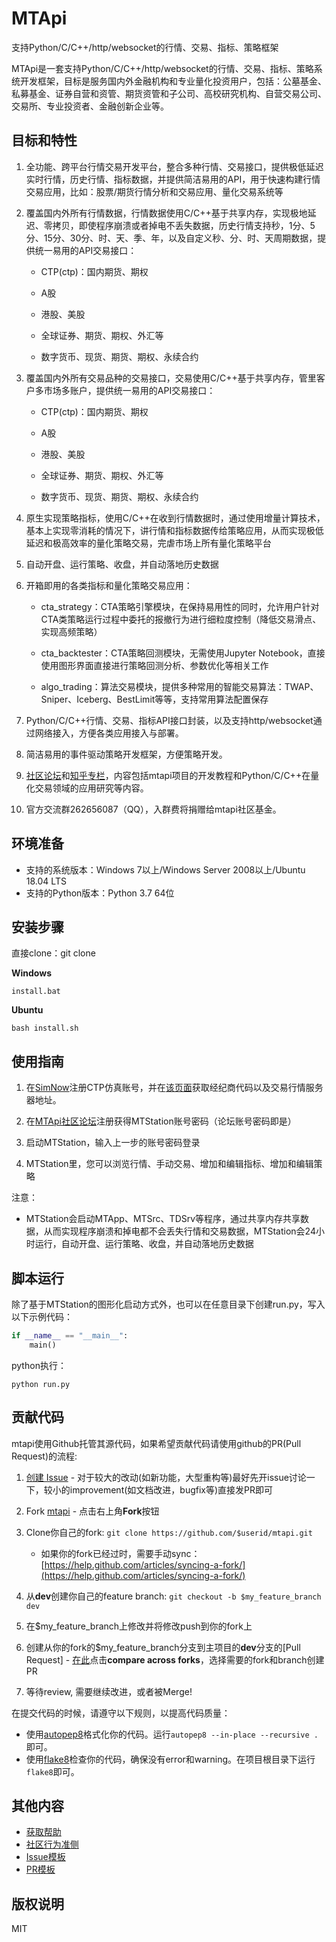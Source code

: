 # MTApi
支持Python/C/C++/http/websocket的行情、交易、指标、策略框架

MTApi是一套支持Python/C/C++/http/websocket的行情、交易、指标、策略系统开发框架，目标是服务国内外金融机构和专业量化投资用户，包括：公墓基金、私募基金、证券自营和资管、期货资管和子公司、高校研究机构、自营交易公司、交易所、专业投资者、金融创新企业等。

## 目标和特性

1. 全功能、跨平台行情交易开发平台，整合多种行情、交易接口，提供极低延迟实时行情，历史行情、指标数据，并提供简洁易用的API，用于快速构建行情交易应用，比如：股票/期货行情分析和交易应用、量化交易系统等

2. 覆盖国内外所有行情数据，行情数据使用C/C++基于共享内存，实现极地延迟、零拷贝，即使程序崩溃或者掉电不丢失数据，历史行情支持秒，1分、5分、15分、30分、时、天、季、年，以及自定义秒、分、时、天周期数据，提供统一易用的API交易接口：

    * CTP(ctp)：国内期货、期权

    * A股

    * 港股、美股

    * 全球证券、期货、期权、外汇等

    * 数字货币、现货、期货、期权、永续合约

3. 覆盖国内外所有交易品种的交易接口，交易使用C/C++基于共享内存，管里客户多市场多账户，提供统一易用的API交易接口：

    * CTP(ctp)：国内期货、期权

    * A股

    * 港股、美股

    * 全球证券、期货、期权、外汇等

    * 数字货币、现货、期货、期权、永续合约
    
4. 原生实现策略指标，使用C/C++在收到行情数据时，通过使用增量计算技术，基本上实现零消耗的情况下，讲行情和指标数据传给策略应用，从而实现极低延迟和极高效率的量化策略交易，完虐市场上所有量化策略平台

5. 自动开盘、运行策略、收盘，并自动落地历史数据

6. 开箱即用的各类指标和量化策略交易应用：
    
    * cta_strategy：CTA策略引擎模块，在保持易用性的同时，允许用户针对CTA类策略运行过程中委托的报撤行为进行细粒度控制（降低交易滑点、实现高频策略）

    * cta_backtester：CTA策略回测模块，无需使用Jupyter Notebook，直接使用图形界面直接进行策略回测分析、参数优化等相关工作

    * algo_trading：算法交易模块，提供多种常用的智能交易算法：TWAP、Sniper、Iceberg、BestLimit等等，支持常用算法配置保存

7. Python/C/C++行情、交易、指标API接口封装，以及支持http/websocket通过网络接入，方便各类应用接入与部署。

8. 简洁易用的事件驱动策略开发框架，方便策略开发。

9. [社区论坛](http://www.mtapi.com)和[知乎专栏](http://zhuanlan.zhihu.com/mtapi)，内容包括mtapi项目的开发教程和Python/C/C++在量化交易领域的应用研究等内容。

10. 官方交流群262656087（QQ），入群费将捐赠给mtapi社区基金。

## 环境准备

* 支持的系统版本：Windows 7以上/Windows Server 2008以上/Ubuntu 18.04 LTS
* 支持的Python版本：Python 3.7 64位

## 安装步骤

直接clone：git clone 

**Windows**

    install.bat

**Ubuntu**

    bash install.sh


## 使用指南

1. 在[SimNow](http://www.simnow.com.cn/)注册CTP仿真账号，并在[该页面](http://www.simnow.com.cn/product.action)获取经纪商代码以及交易行情服务器地址。

2. 在[MTApi社区论坛](https://www.mtapi.com/forum/)注册获得MTStation账号密码（论坛账号密码即是）

3. 启动MTStation，输入上一步的账号密码登录

4. MTStation里，您可以浏览行情、手动交易、增加和编辑指标、增加和编辑策略

注意：
* MTStation会启动MTApp、MTSrc、TDSrv等程序，通过共享内存共享数据，从而实现程序崩溃和掉电都不会丢失行情和交易数据，MTStation会24小时运行，自动开盘、运行策略、收盘，并自动落地历史数据


## 脚本运行

除了基于MTStation的图形化启动方式外，也可以在任意目录下创建run.py，写入以下示例代码：

```Python
if __name__ == "__main__":
    main()
```

python执行：

    python run.py

## 贡献代码

mtapi使用Github托管其源代码，如果希望贡献代码请使用github的PR(Pull Request)的流程:

1. [创建 Issue](https://github.com/mtapi/mtapi/issues/new) - 对于较大的改动(如新功能，大型重构等)最好先开issue讨论一下，较小的improvement(如文档改进，bugfix等)直接发PR即可

2. Fork [mtapi](https://github.com/mtapi/mtapi) - 点击右上角**Fork**按钮

3. Clone你自己的fork: ```git clone https://github.com/$userid/mtapi.git```
	* 如果你的fork已经过时，需要手动sync：[https://help.github.com/articles/syncing-a-fork/](https://help.github.com/articles/syncing-a-fork/)

4. 从**dev**创建你自己的feature branch: ```git checkout -b $my_feature_branch dev```

5. 在$my_feature_branch上修改并将修改push到你的fork上

6. 创建从你的fork的$my_feature_branch分支到主项目的**dev**分支的[Pull Request] -  [在此](https://github.com/mtapi/mtapi/compare?expand=1)点击**compare across forks**，选择需要的fork和branch创建PR

7. 等待review, 需要继续改进，或者被Merge!

在提交代码的时候，请遵守以下规则，以提高代码质量：

  * 使用[autopep8](https://github.com/hhatto/autopep8)格式化你的代码。运行```autopep8 --in-place --recursive . ```即可。
  * 使用[flake8](https://pypi.org/project/flake8/)检查你的代码，确保没有error和warning。在项目根目录下运行```flake8```即可。


## 其他内容

* [获取帮助](https://github.com/mtapi/mtapi/blob/dev/docs/SUPPORT.md)
* [社区行为准侧](https://github.com/mtapi/mtapi/blob/dev/docs/CODE_OF_CONDUCT.md)
* [Issue模板](https://github.com/mtapi/mtapi/blob/dev/docs/ISSUE_TEMPLATE.md)
* [PR模板](https://github.com/mtapi/mtapi/blob/dev/docs/PULL_REQUEST_TEMPLATE.md)



## 版权说明
MIT
  




